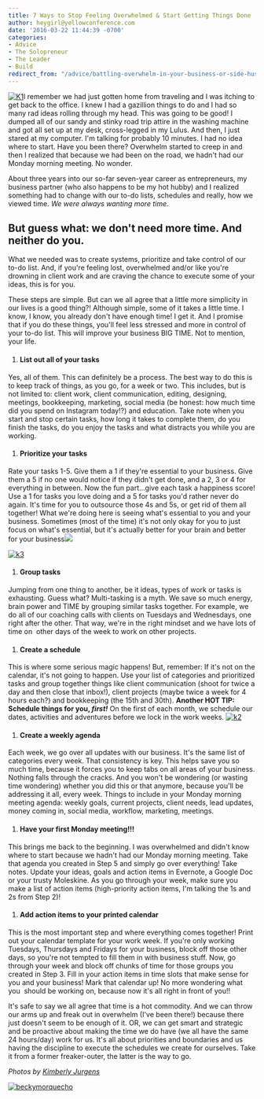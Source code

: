 ```yaml
---
title: 7 Ways to Stop Feeling Overwhelmed & Start Getting Things Done
author: heygirl@yellowconference.com
date: '2016-03-22 11:44:39 -0700'
categories:
- Advice
- The Solopreneur
- The Leader
- Build
redirect_from: "/advice/battling-overwhelm-in-your-business-or-side-hustle-or-life-this-post-is-for-you/"
---
```


[![K1](https://yellow-blog-images.imgix.net/2016/03/K1.jpg)](https://yellow-blog-images.imgix.net/2016/03/K1.jpg)I remember we had just gotten home from traveling and I was itching to get back to the office. I knew I had a gazillion things to do and I had so many rad ideas rolling through my head. This was going to be good! I dumped all of our sandy and stinky road trip attire in the washing machine and got all set up at my desk, cross-legged in my Lulus. And then, I just stared at my computer. I'm talking for probably 10 minutes. I had no idea where to start. Have you been there? Overwhelm started to creep in and then I realized that because we had been on the road, we hadn't had our Monday morning meeting. No wonder.

About three years into our so-far seven-year career as entrepreneurs, my business partner (who also happens to be my hot hubby) and I realized something had to change with our to-do lists, schedules and really, how we viewed time. _We were always wanting more time._

## But guess what: we don't need more time. And neither do you.

What we needed was to create systems, prioritize and take control of our to-do list. And, if you're feeling lost, overwhelmed and/or like you're drowning in client work and are craving the chance to execute some of your ideas, this is for you.

These steps are simple. But can we all agree that a little more simplicity in our lives is a good thing?! Although simple, some of it takes a little time. I know, I know, you already don't have enough time! I get it. And I promise that if you do these things, you'll feel less stressed and more in control of your to-do list. This will improve your business BIG TIME. Not to mention, your life.

1.  #### **List out all of your tasks**

Yes, all of them. This can definitely be a process. The best way to do this is to keep track of things, as you go, for a week or two. This includes, but is not limited to: client work, client communication, editing, designing, meetings, bookkeeping, marketing, social media (be honest: how much time did you spend on Instagram today!?) and education. Take note when you start and stop certain tasks, how long it takes to complete them, do you finish the tasks, do you enjoy the tasks and what distracts you while you are working.

1.  #### **Prioritize your tasks**

Rate your tasks 1-5\. Give them a 1 if they're essential to your business. Give them a 5 if no one would notice if they didn't get done, and a 2, 3 or 4 for everything in between. Now the fun part…give each task a happiness score! Use a 1 for tasks you love doing and a 5 for tasks you'd rather never do again. It's time for you to outsource those 4s and 5s, or get rid of them all together! What we're doing here is seeing what's essential to you and your business. Sometimes (most of the time) it's not only okay for you to just focus on what's essential, but it's actually better for your brain and better for your business![  
](https://yellow-blog-images.imgix.net/2016/03/k3.jpg)

[![k3](https://yellow-blog-images.imgix.net/2016/03/k3.jpg)](https://yellow-blog-images.imgix.net/2016/03/k3.jpg)

1.  #### **Group tasks**

Jumping from one thing to another, be it ideas, types of work or tasks is exhausting. Guess what? Multi-tasking is a myth. We save so much energy, brain power and TIME by grouping similar tasks together. For example, we do all of our coaching calls with clients on Tuesdays and Wednesdays, one right after the other. That way, we're in the right mindset and we have lots of time on  other days of the week to work on other projects.

1.  #### **Create a schedule**

This is where some serious magic happens! But, remember: If it's not on the calendar, it's not going to happen. Use your list of categories and prioritized tasks and group together things like client communication (shoot for twice a day and then close that inbox!), client projects (maybe twice a week for 4 hours each?) and bookkeeping (the 15th and 30th). **Another HOT TIP:** **Schedule things for you, _first!_** On the first of each month, we schedule our dates, activities and adventures before we lock in the work weeks. [![k2](https://yellow-blog-images.imgix.net/2016/03/k2.jpg)](https://yellow-blog-images.imgix.net/2016/03/k2.jpg)

1.  #### **Create a weekly agenda**

Each week, we go over all updates with our business. It's the same list of categories every week. That consistency is key. This helps save you so much time, because it forces you to keep tabs on all areas of your business. Nothing falls through the cracks. And you won't be wondering (or wasting time wondering) whether you did this or that anymore, because you'll be addressing it all, every week. Things to include in your Monday morning meeting agenda: weekly goals, current projects, client needs, lead updates, money coming in, social media, workflow, marketing, meetings.

1.  #### **Have your first Monday meeting!!!**

This brings me back to the beginning. I was overwhelmed and didn't know where to start because we hadn't had our Monday morning meeting. Take that agenda you created in Step 5 and simply go over everything! Take notes. Update your ideas, goals and action items in Evernote, a Google Doc or your trusty Moleskine. As you go through your week, make sure you make a list of action items (high-priority action items, I'm talking the 1s and 2s from Step 2)!

1.  #### **Add action items to your printed calendar**

This is the most important step and where everything comes together! Print out your calendar template for your work week. If you're only working Tuesdays, Thursdays and Fridays for your business, block off those other days, so you're not tempted to fill them in with business stuff. Now, go through your week and block off chunks of time for those groups you created in Step 3\. Fill in your action items in time slots that make sense for you and your business! Mark that calendar up! No more wondering what you  should be working on, because now it's all right in front of you!!

It's safe to say we all agree that time is a hot commodity. And we can throw our arms up and freak out in overwhelm (I've been there!) because there just doesn't seem to be enough of it. OR, we can get smart and strategic and be proactive about making the time we do have (we all have the same 24 hours/day) work for us. It's all about priorities and boundaries and us having the discipline to execute the schedules we create for ourselves. Take it from a former freaker-outer, the latter is the way to go.

_Photos by [Kimberly Jurgens](http://eclecticstateofmind.com/)_

[![beckymorquecho](https://yellow-blog-images.imgix.net/2016/03/beckymorquecho.jpg)](http://idealustlife.com/)
